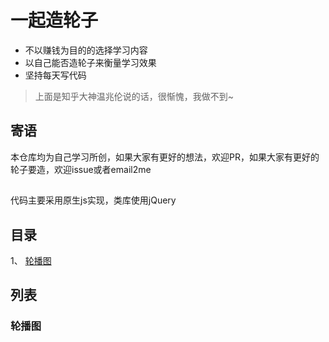 # 一起造轮子

- 不以赚钱为目的的选择学习内容
- 以自己能否造轮子来衡量学习效果
- 坚持每天写代码

> 上面是知乎大神温兆伦说的话，很惭愧，我做不到~

## 寄语

本仓库均为自己学习所创，如果大家有更好的想法，欢迎PR，如果大家有更好的轮子要造，欢迎issue或者email2me

## 
代码主要采用原生js实现，类库使用jQuery

## 目录
1、 [轮播图](#轮播图)

## 列表
###  轮播图
